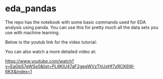 # eda_pandas

The repo has the notebook with some basic commands used for EDA analysis using panda. You can use this for pretty much all the data sets you use with machine learning.

Below is the youtub link for the video tutorial:


You can also watch a more detailed video at:

https://www.youtube.com/watch?v=EaGbS7eWSs0&list=PL9KIU47aF2geqWVzThUxHf7zRCK6W-6KX&index=1

